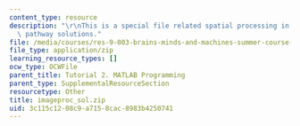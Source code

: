 ```yaml
---
content_type: resource
description: "\r\nThis is a special file related spatial processing in the visual\
  \ pathway solutions."
file: /media/courses/res-9-003-brains-minds-and-machines-summer-course-summer-2015/3c115c1208c9a7158cac8983b4250741_imageproc_sol.zip
file_type: application/zip
learning_resource_types: []
ocw_type: OCWFile
parent_title: Tutorial 2. MATLAB Programming
parent_type: SupplementalResourceSection
resourcetype: Other
title: imageproc_sol.zip
uid: 3c115c12-08c9-a715-8cac-8983b4250741
---
```

